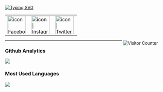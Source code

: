 <a href="https://git.io/typing-svg"><img src="https://readme-typing-svg.herokuapp.com?font=Fira+Code&pause=1000&width=435&lines=HELLO+!+I'M+EVAN" alt="Typing SVG" /></a>

<table>
  <tbody>
    <tr>
      <td><a href="https://www.facebook.com/htchu.taiwan"><img align="left" src="https://user-images.githubusercontent.com/8935531/161361100-1fe2b952-4a79-48ec-8646-58f1f4f9738c.gif" alt="icon | Facebook" width="60"/></a></td>
      <td><a href="https://www.instagram.com/htchu.taiwan/"><img align="left" src="https://user-images.githubusercontent.com/8935531/161361084-a010cae7-5b98-4d09-a189-03862dc6e86e.gif" alt="icon | Instagram" width="60"/></a></td>
      <td><a href="https://twitter.com/htchu.taiwan"><img align="left" src="https://user-images.githubusercontent.com/8935531/161361040-8733e89d-61cd-40c5-b5f1-b02c75896e99.gif" alt="icon | Twitter" width="60"/></a></td>
    </tr>
  </tbody>
</table>
<img align="right" alt="Visitor Counter" src="https://komarev.com/ghpvc/?username=evan0725&style=flat-square&&label=Profile+Views&color=50A1FF">

---

### Github Analytics
<a href="https://github.com/evan0725">
  <img src="https://github-readme-stats.vercel.app/api?username=evan0725rivate=true&show_icons=true&include_all_commits=true" />
</a>

### Most Used Languages
<a href="https://github.com/evan0725">
  <img src="https://github-readme-stats.vercel.app/api/top-langs/?username=evan0725&layout=compact&hide=HTML,CSS,Stylus,CoffeeScript,EJS&langs_count=10" />
</a>
